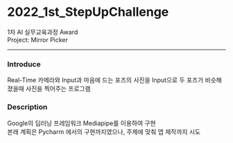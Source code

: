 # 2022_1st_StepUpChallenge
1차 AI 실무교육과정 Award  
Project: Mirror Picker
***
### Introduce
Real-Time 카메라와 Input과 마음에 드는 포즈의 사진을 Input으로
두 포즈가 비슷해졌을때 사진을 찍어주는 프로그램

### Description
Google의 딥러닝 프레임워크 Mediapipe를 이용하여 구현  
본래 계획은 Pycharm 에서의 구현까지였으나, 주제에 맞춰 앱 제작까지 시도
